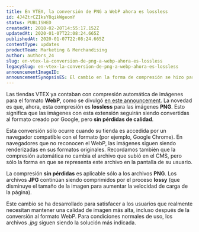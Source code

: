 ```yaml
---
title: En VTEX, la conversión de PNG a WebP ahora es lossless
id: 4J4ZtrCZIksY8qikWgeomY
status: PUBLISHED
createdAt: 2018-02-20T14:55:17.152Z
updatedAt: 2020-01-07T22:08:24.665Z
publishedAt: 2020-01-07T22:08:24.665Z
contentType: updates
productTeam: Marketing & Merchandising
author: authors_24
slug: en-vtex-la-conversion-de-png-a-webp-ahora-es-lossless
legacySlug: en-vtex-la-conversion-de-png-a-webp-ahora-es-lossless
announcementImageID: 
announcementSynopsisES: El cambio en la forma de compresión se hizo para atender a las tiendas que necesitan mantener alta calidad de imágenes.
---
```


Las tiendas VTEX ya contaban con compresión automática de imágenes para el formato __WebP__, como se divulgó [en este announcement](/es/announcement/tiendas-vtex-ahora-tienen-compresion-automatica-de-imagenes-para-webp). La novedad es que, ahora, esta compresión es __lossless__ para las imágenes __PNG__. Esto significa que las imágenes con esta extensión seguirán siendo convertidas al formato creado por Google, pero __sin pérdidas de calidad__.

Esta conversión sólo ocurre cuando su tienda es accedida por un navegador compatible con el formato (por ejemplo, Google Chrome). En navegadores que no reconocen el WebP, las imágenes siguen siendo renderizadas en sus formatos originales. Recordamos también que la compresión automática no cambia el archivo que subió en el CMS, pero sólo la forma en que se representa este archivo en la pantalla de su usuario.

<div class="alert alert-warning">
La compresión <strong>sin pérdidas</strong> es aplicable sólo a los archivos <strong>PNG</strong>. Los archivos <strong>JPG</strong> continúan siendo comprimidos por el proceso <strong>lossy</strong> (que disminuye el tamaño de la imagen para aumentar la velocidad de carga de la página). 
</div>

Este cambio se ha desarrollado para satisfacer a los usuarios que realmente necesitan mantener una calidad de imagen más alta, incluso después de la conversión al formato WebP. Para condiciones normales de uso, los archivos _.jpg_ siguen siendo la solución más indicada.
